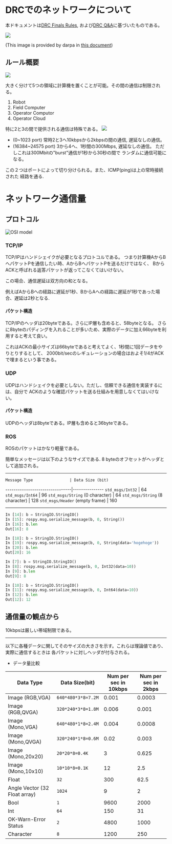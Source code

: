 # DRCでのネットワークについて
本ドキュメントは[DRC Finals Rules](http://www.theroboticschallenge.org/sites/default/files/2014_12_3_Comms_Doc_For_Teams_DISTAR_Case_23912.pdf),
および[DRC Q&A](http://www.theroboticschallenge.org/files/2015_01_05_DRC_QA.pdf)に基づいたものである。

![](images/drc_network_overview_by_darpa.png)

(This image is provided by darpa in [this document](http://www.theroboticschallenge.org/sites/default/files/2014_12_3_Comms_Doc_For_Teams_DISTAR_Case_23912.pdf))

## ルール概要
![](images/network_overview.png)

大きく分けて5つの領域に計算機を置くことが可能。その間の通信は制限される。
1. Robot
2. Field Computer
3. Operator Computor
4. Operator Cloud

特に2と3の間で提供される通信は特殊である。
![](images/network_fc_ocs.png)
* (0~1023 port) 常時2と3へ10kbpsから2kbpsの間の通信, 遅延なしの通信。
* (16384~24575 port) 3から4へ、1秒間の300Mbps, 遅延なしの通信。
ただしこれは300Mbitの"burst"通信が1秒から30秒の間で
ランダムに通信可能になる。

この２つはポートによって切り分けられる。また、ICMP(ping)は上の常時接続された
経路を通る.


# ネットワーク通信量
## プロトコル
![OSI model](images/osi_layer.png)

### TCP/IP
TCP/IPはハンドシェイクが必要となるプロトコルである。
つまり計算機AからBへパケットPを通信したい時、AからBへパケットPを送るだけではなく、
BからACKと呼ばれる返答パケットが返ってこなくてはいけない。

この場合、通信遅延は双方向の和となる。

例えばAからBへの経路に遅延が1秒、BからAへの経路に遅延が1秒であった場合、遅延は2秒となる.

#### パケット構造
TCP/IPのヘッダは20byteである。さらにIP層も含めると、58byteとなる。
さらに8byteのパディングを入れることが多いため、実際のデータに加え66byteを利用すると考えて良い。

これはACKの最小サイズは66byteであると考えてよく、1秒間に1回データをやりとりするとして、
2000bit/secのレギュレーションの場合はおよそ1/4がACKで埋まるという事である。

### UDP
UDPはハンドシェイクを必要としない。ただし、信頼できる通信を実装するには、自分で
ACKのような確認パケットを送る仕組みを用意しなくてはいけない。

#### パケット構造
UDPのヘッダは8byteである。IP層も含めると36byteである。

### ROS
ROSのパケットはかなり軽量である。

簡単なメッセージは以下のようなサイズである.
8 byteのオフセットがヘッダとして追加される。

---
    Message Type                | Data Size (bit)
--------------------------------|---------------
`std_msgs/Int32`                | 64
`std_msgs/Int64`                | 96
`std_msgs/String` (0 character) | 64
`std_msgs/String` (8 character) | 128
`std_msgs/Header` (empty frame) | 160

---
```python
In [14]: b = StringIO.StringIO()
In [15]: rospy.msg.serialize_message(b, 0, String())
In [16]: b.len
Out[16]: 8

In [18]: b = StringIO.StringIO()
In [19]: rospy.msg.serialize_message(b, 0, String(data='hogehoge'))
In [20]: b.len
Out[20]: 16

In [7]: b = StringIO.StringIO()
In [8]: rospy.msg.serialize_message(b, 0, Int32(data=10))
In [9]: b.len
Out[9]: 8

In [10]: b = StringIO.StringIO()
In [11]: rospy.msg.serialize_message(b, 0, Int64(data=10))
In [12]: b.len
Out[12]: 12
```

## 通信量の観点から
10kbpsは厳しい帯域制限である。

---
以下に各種データに関してそのサイズの大きさを示す。これらは理論値であり、実際に通信するときは
各パケットに対しヘッダが付与される。

* データ量比較

Data Type                      | Data Size(bit)     | Num per sec in 10kbps | Num per sec in 2kbps
-------------------------------|--------------------|-----------------------|---------------------
Image (RGB,VGA)                | `640*480*3*8=7.2M` | 0.001                 | 0.0003
Image (RGB,QVGA)               | `320*240*3*8=1.8M` | 0.006                 | 0.001
Image (Mono,VGA)               | `640*480*1*8=2.4M` | 0.004                 | 0.0008
Image (Mono,QVGA)              | `320*240*1*8=0.6M` | 0.02                  | 0.003
Image (Mono,20x20)             | `20*20*8=0.4K`     | 3                     | 0.625
Image (Mono,10x10)             | `10*10*8=0.1K`     | 12                    | 2.5
Float                          | `32`               | 300                   | 62.5
Angle Vector (32 Float array)  | `1024`             | 9                     | 2
Bool                           | `1`                | 9600                  | 2000
Int                            | `64`               | 150                   | 31
OK-Warn-Error Status           | `2`                | 4800                  | 1000
Character                      | `8`                | 1200                  | 250
